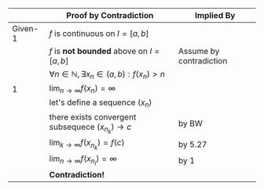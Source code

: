 |  | Proof by Contradiction | Implied By |
| ---- | ---- | ---- |
| Given-1 | $f$ is continuous on $I=[a,b]$ |  |
|  | $f$ is **not bounded** above on $I=[a,b]$ | Assume by contradiction |
|  | $\forall n \in \mathbb{N}, \exists x_{n} \in(a,b):f(x_{n})>n$ |  |
| 1 | $\displaystyle\lim_{ n \to \infty }f(x_{n})=\infty$ |  |
|  | let's define a sequence $(x_{n})$ |  |
|  | there exists convergent subsequece $(x_{n_{k}})\to c$ | by BW |
|  | $\displaystyle\lim_{ k \to \infty }f(x_{n_{k}})=f(c)$ | by 5.27 |
|  | $\displaystyle\lim_{ n \to \infty }f(x_{n_{l}})=\infty$ | by 1 |
|  | **Contradiction!** |  |
